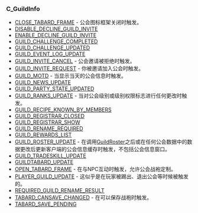 ### C\_GuildInfo

* [CLOSE\_TABARD\_FRAME](https://wow.gamepedia.com/CLOSE_TABARD_FRAME) - 公会图标框架关闭时触发。
* [DISABLE\_DECLINE\_GUILD\_INVITE](https://wow.gamepedia.com/DISABLE_DECLINE_GUILD_INVITE)
* [ENABLE\_DECLINE\_GUILD\_INVITE](https://wow.gamepedia.com/ENABLE_DECLINE_GUILD_INVITE)
* [GUILD\_CHALLENGE\_COMPLETED](https://wow.gamepedia.com/GUILD_CHALLENGE_COMPLETED)
* [GUILD\_CHALLENGE\_UPDATED](https://wow.gamepedia.com/GUILD_CHALLENGE_UPDATED)
* [GUILD\_EVENT\_LOG\_UPDATE](https://wow.gamepedia.com/GUILD_EVENT_LOG_UPDATE)
* [GUILD\_INVITE\_CANCEL](https://wow.gamepedia.com/GUILD_INVITE_CANCEL) - 公会邀请被拒绝时触发。
* [GUILD\_INVITE\_REQUEST](https://wow.gamepedia.com/GUILD_INVITE_REQUEST) - 你被邀请加入公会时触发。
* [GUILD\_MOTD](https://wow.gamepedia.com/GUILD_MOTD) - 当显示当天的公会信息时触发。
* [GUILD\_NEWS\_UPDATE](https://wow.gamepedia.com/GUILD_NEWS_UPDATE)
* [GUILD\_PARTY\_STATE\_UPDATED](https://wow.gamepedia.com/GUILD_PARTY_STATE_UPDATED)
* [GUILD\_RANKS\_UPDATE](https://wow.gamepedia.com/GUILD_RANKS_UPDATE) - 当对公会级别或级别权限标志进行任何更改时触发。
* [GUILD\_RECIPE\_KNOWN\_BY\_MEMBERS](https://wow.gamepedia.com/GUILD_RECIPE_KNOWN_BY_MEMBERS)
* [GUILD\_REGISTRAR\_CLOSED](https://wow.gamepedia.com/GUILD_REGISTRAR_CLOSED)
* [GUILD\_REGISTRAR\_SHOW](https://wow.gamepedia.com/GUILD_REGISTRAR_SHOW)
* [GUILD\_RENAME\_REQUIRED](https://wow.gamepedia.com/GUILD_RENAME_REQUIRED)
* [GUILD\_REWARDS\_LIST](https://wow.gamepedia.com/GUILD_REWARDS_LIST)
* [GUILD\_ROSTER\_UPDATE](https://wow.gamepedia.com/GUILD_ROSTER_UPDATE) - 在调用[GuildRoster](https://wow.gamepedia.com/API_GuildRoster)之后或在任何公会数据中的数据更改后更新客户端的公会信息缓存时触发，不包括公会信息窗口。
* [GUILD\_TRADESKILL\_UPDATE](https://wow.gamepedia.com/GUILD_TRADESKILL_UPDATE)
* [GUILDTABARD\_UPDATE](https://wow.gamepedia.com/GUILDTABARD_UPDATE)
* [OPEN\_TABARD\_FRAME](https://wow.gamepedia.com/OPEN_TABARD_FRAME) - 在与NPC互动时触发，允许公会战袍定制。
* [PLAYER\_GUILD\_UPDATE](https://wow.gamepedia.com/PLAYER_GUILD_UPDATE) - 这似乎是在玩家被踢出、退出公会等时候被触发的。
* [REQUIRED\_GUILD\_RENAME\_RESULT](https://wow.gamepedia.com/REQUIRED_GUILD_RENAME_RESULT)
* [TABARD\_CANSAVE\_CHANGED](https://wow.gamepedia.com/TABARD_CANSAVE_CHANGED) - 在可以保存战袍时触发。
* [TABARD\_SAVE\_PENDING](https://wow.gamepedia.com/TABARD_SAVE_PENDING)



